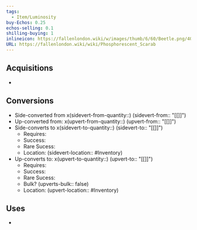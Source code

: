 ```yaml
---
tags:
  - Item/Luminosity
buy-Echos: 0.25
echos-selling: 0.1
shilling-buying: 1
inlineicon: https://fallenlondon.wiki/w/images/thumb/6/60/Beetle.png/40px-Beetle.png
URL: https://fallenlondon.wiki/wiki/Phosphorescent_Scarab
---
```


## Acquisitions
- 

## Conversions 
- Side-converted from x(sidevert-from-quantity::) (sidevert-from:: "[[]]")
- Up-converted from: x(upvert-from-quantity::) (upvert-from:: "[[]]")
- Side-converts to x(sidevert-to-quantity::) (sidevert-to:: "[[]]") 
	- Requires: 
	- Success: 
	- Rare Sucess: 
	- Location: (sidevert-location:: #Inventory)
- Up-converts to: x(upvert-to-quantity::) (upvert-to:: "[[]]")
	- Requires: 
	- Success: 
	- Rare Sucess: 
	- Bulk? (upverts-bulk:: false)
	- Location: (upvert-location:: #Inventory)

## Uses
- 
